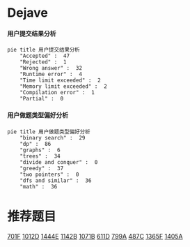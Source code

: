 # Dejave

<!-- tabs:start -->



#### **用户提交结果分析**

```mermaid
pie title 用户提交结果分析
    "Accepted" :  47
    "Rejected" :  1
    "Wrong answer" :  32
    "Runtime error" :  4
    "Time limit exceeded" :  2
    "Memory limit exceeded" :  2
    "Compilation error" :  1
    "Partial" :  0
```

#### **用户做题类型偏好分析**

```mermaid
pie title 用户做题类型偏好分析
    "binary search" :  29
    "dp" :  86
    "graphs" :  6
    "trees" :  34
    "divide and conquer" :  0
    "greedy" :  37
    "two pointers" :  0
    "dfs and similar" :  36
    "math" :  36
```



<!-- tabs:end -->
# 推荐题目
[701F](https://codeforces.com/contest/701/problem/F)
[1012D](https://codeforces.com/contest/1012/problem/D)
[1444E](https://codeforces.com/contest/1444/problem/E)
[1142B](https://codeforces.com/contest/1142/problem/B)
[1071B](https://codeforces.com/contest/1071/problem/B)
[611D](https://codeforces.com/contest/611/problem/D)
[799A](https://codeforces.com/contest/799/problem/A)
[487C](https://codeforces.com/contest/487/problem/C)
[1365F](https://codeforces.com/contest/1365/problem/F)
[1405A](https://codeforces.com/contest/1405/problem/A)
